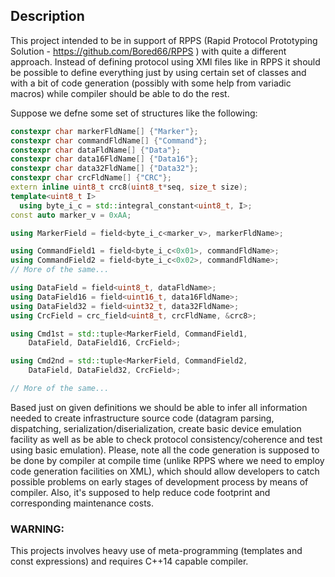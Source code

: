 ## Description
This project intended to be in support of RPPS (Rapid Protocol Prototyping Solution - https://github.com/Bored66/RPPS ) with quite a different approach. Instead of defining protocol using XMl files like in RPPS it should be possible to define everything just by using certain set of classes and with a bit of code generation (possibly with some help from variadic macros) while compiler should be able to do the rest.

Suppose we defne some set of structures like the following:
``` c++
constexpr char markerFldName[] {"Marker"};
constexpr char commandFldName[] {"Command"};
constexpr char dataFldName[] {"Data"};
constexpr char data16FldName[] {"Data16"};
constexpr char data32FldName[] {"Data32"};
constexpr char crcFldName[] {"CRC"};
extern inline uint8_t crc8(uint8_t*seq, size_t size);
template<uint8_t I>
  using byte_i_c = std::integral_constant<uint8_t, I>;
const auto marker_v = 0xAA;

using MarkerField = field<byte_i_c<marker_v>, markerFldName>;

using CommandField1 = field<byte_i_c<0x01>, commandFldName>;
using CommandField2 = field<byte_i_c<0x02>, commandFldName>;
// More of the same...

using DataField = field<uint8_t, dataFldName>;
using DataField16 = field<uint16_t, data16FldName>;
using DataField32 = field<uint32_t, data32FldName>;
using CrcField = crc_field<uint8_t, crcFldName, &crc8>;

using Cmd1st = std::tuple<MarkerField, CommandField1,
    DataField, DataField16, CrcField>;

using Cmd2nd = std::tuple<MarkerField, CommandField2,
    DataField, DataField32, CrcField>;

// More of the same...

```
Based just on given definitions we should be able to infer all information needed to create infrastructure source code (datagram parsing, dispatching, serialization/diserialization, create basic device emulation facility as well as be able to check protocol consistency/coherence and test using basic emulation). Please, note all the code generation is supposed to be done by compiler at compile time (unlike RPPS where we need to employ code generation facilities on XML), which should allow developers to catch possible problems on early stages of development process by means of compiler. Also, it's supposed to help reduce code footprint and corresponding maintenance costs.

### WARNING: 
This projects involves heavy use of meta-programming (templates and const expressions) and requires C++14 capable compiler.


